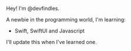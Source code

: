 Hey! I'm @devfindles.

A newbie in the programming world, I'm learning:
- Swift, SwiftUI and Javascript

I'll update this when I've learned one.
<!---
devfindles/devfindles is a ✨ special ✨ repository because its `README.md` (this file) appears on your GitHub profile.
You can click the Preview link to take a look at your changes.
--->

